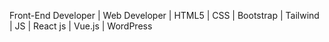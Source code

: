 Front-End Developer | Web Developer | HTML5 | CSS | Bootstrap | Tailwind | JS | React js | Vue.js | WordPress
